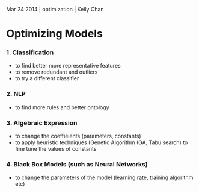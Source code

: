 Mar 24 2014 | optimization | Kelly Chan
# Optimizing Models

### 1. Classification

- to find better more representative features
- to remove redundant and outliers
- to try a different classifier

### 2. NLP

- to find more rules and better ontology


### 3. Algebraic Expression

- to change the coeffieients (parameters, constants)
- to apply heuristic techniques (Genetic Algorithm (GA, Tabu search) to fine tune the values of constants

### 4. Black Box Models (such as Neural Networks)

- to change the parameters of the model (learning rate, training algorithm etc)

